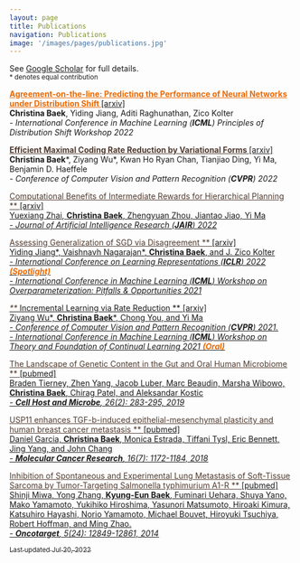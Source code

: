 ```yaml
---
layout: page
title: Publications
navigation: Publications
image: '/images/pages/publications.jpg'
---
```

See [Google Scholar](https://scholar.google.com/citations?user=8jVzL_YAAAAJ&hl=en) for full details.<br/>
<sub> * denotes equal contribution </sub>

<span style="color:#ea6a05">**<u> Agreement-on-the-line: Predicting the Performance of Neural Networks under Distribution Shift </u>**</span> 
[\[arxiv\]](https://arxiv.org/abs/2206.13089) <br/> **Christina Baek**, Yiding Jiang, Aditi Raghunathan, Zico Kolter <br/> 
<em> - International Conference in Machine Learning (**ICML**) Principles of Distribution Shift Workshop 2022  </em>

<span style="color:#503b2f">**<u> Efficient Maximal Coding Rate Reduction by Variational Forms </u>**
[\[arxiv\]](https://arxiv.org/abs/2204.00077) </span> <br/> **Christina Baek**\*, Ziyang Wu\*, Kwan Ho Ryan Chan, Tianjiao Ding, Yi Ma, Benjamin D. Haeffele <br/> 
<em> - Conference of Computer Vision and Pattern Recognition (**CVPR**) 2022  </em>

<span style="color:#503b2f">**<u>**<u> Computational Benefits of Intermediate Rewards for Hierarchical Planning </u>**
[\[arxiv\]](https://arxiv.org/abs/2107.03961) </span> <br/> Yuexiang Zhai, **Christina Baek**, Zhengyuan Zhou, Jiantao Jiao, Yi Ma <br/> 
<em> - Journal of Artificial Intelligence Research (**JAIR**) 2022 </em>

<span style="color:#503b2f">**<u>**<u> Assessing Generalization of SGD via Disagreement </u>** 
[\[arxiv\]](https://arxiv.org/abs/2106.13799) </span> <br/> Yiding Jiang\*, Vaishnavh Nagarajan\*, **Christina Baek**, and J. Zico Kolter <br/>
<em> - International Conference on Learning Representations (**ICLR**) 2022 <span style="color:#ea6a05">**(Spotlight)** </span></em> <br/> 
<em> - International Conference in Machine Learning (**ICML**) Workshop on Overparameterization: Pitfalls & Opportunities 2021 </em> <br/> 

*<span style="color:#503b2f">**<u>*<u> Incremental Learning via Rate Reduction </u>** 
[\[arxiv\]](https://arxiv.org/abs/2011.14593) </span>  <br/> Ziyang Wu\*, **Christina Baek**\*, Chong You, and Yi Ma <br/> <em> - Conference of Computer Vision and Pattern Recognition (**CVPR**) 2021. </em> <br/> 
<em> - International Conference in Machine Learning (**ICML**) Workshop on Theory and Foundation of Continual Learning 2021 <span style="color:#ea6a05"> **(Oral)** </span> </em>

<span style="color:#503b2f">**<u>**<u> The Landscape of Genetic Content in the Gut and Oral Human Microbiome </u>**
[\[pubmed\]](https://pubmed.ncbi.nlm.nih.gov/31415755/)</span>  <br/> Braden Tierney, Zhen Yang, Jacob Luber, Marc Beaudin, Marsha Wibowo, **Christina Baek**, Chirag Patel, and Aleksandar Kostic <br/> <em> - **Cell Host and Microbe**, 26(2): 283-295, 2019</em>

<span style="color:#503b2f">**<u>**<u> USP11 enhances TGF-b-induced epithelial-mesenchymal plasticity and human breast cancer metastasis </u>** 
[\[pubmed\]](https://pubmed.ncbi.nlm.nih.gov/29724812/)</span>  <br/> Daniel Garcia, **Christina Baek**, Monica Estrada, Tiffani Tysl, Eric Bennett, Jing Yang, and John Chang <br/> <em> - **Molecular Cancer Research**, 16(7): 1172-1184, 2018</em>

<span style="color:#503b2f">**<u>**<u> Inhibition of Spontaneous and Experimental Lung Metastasis of Soft-Tissue Sarcoma by Tumor-Targeting Salmonella typhimurium A1-R </u>** 
[\[pubmed\]](https://pubmed.ncbi.nlm.nih.gov/25528763/) </span> <br/> Shinji Miwa, Yong Zhang, **Kyung-Eun Baek**, Fuminari Uehara, Shuya Yano, Mako Yamamoto, Yukihiko Hiroshima, Yasunori Matsumoto, Hiroaki Kimura, Katsuhiro Hayashi, Norio Yamamoto, Michael Bouvet, Hiroyuki Tsuchiya, Robert Hoffman, and Ming Zhao. <br/> <em> - **Oncotarget**, 5(24): 12849-12861, 2014</em>



<sub>Last updated Jul 20, 2022 </sub>
